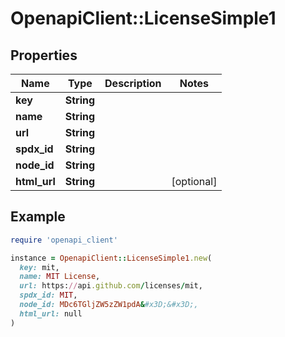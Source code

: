 # OpenapiClient::LicenseSimple1

## Properties

| Name | Type | Description | Notes |
| ---- | ---- | ----------- | ----- |
| **key** | **String** |  |  |
| **name** | **String** |  |  |
| **url** | **String** |  |  |
| **spdx_id** | **String** |  |  |
| **node_id** | **String** |  |  |
| **html_url** | **String** |  | [optional] |

## Example

```ruby
require 'openapi_client'

instance = OpenapiClient::LicenseSimple1.new(
  key: mit,
  name: MIT License,
  url: https://api.github.com/licenses/mit,
  spdx_id: MIT,
  node_id: MDc6TGljZW5zZW1pdA&#x3D;&#x3D;,
  html_url: null
)
```

